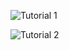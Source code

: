 ![Tutorial 1](../images/Skärmavbild%20Tutorial%201.png)

![Tutorial 2](../images/Skärmavbild%20Tutorial%202.png)